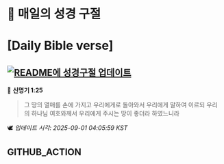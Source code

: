 # 🙏 매일의 성경 구절
# [Daily Bible verse]
## [![README에 성경구절 업데이트](https://github.com/DONGSUKA/first_test/actions/workflows/update-readme-bible.yml/badge.svg)](https://github.com/DONGSUKA/first_test/actions/workflows/update-readme-bible.yml)
<!-- START_BIBLE_VERSE -->
📖 **신명기 1:25**
> 그 땅의 열매를 손에 가지고 우리에게로 돌아와서 우리에게 말하여 이르되 우리의 하나님 여호와께서 우리에게 주시는 땅이 좋더라 하였느니라

🕊️ _업데이트 시각: 2025-09-01 04:05:59 KST_
  <!-- END_BIBLE_VERSE -->
## GITHUB_ACTION
